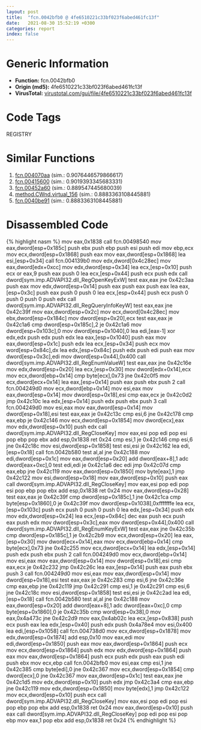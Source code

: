 ```yaml
---
layout: post
title:  "fcn.0042bfb0 @ 4fe6510221c33bf023f6abed461fc13f"
date:   2021-08-30 15:52:19 +0300
categories: report
index: false
---
```


# Generic Information
- **Function:** fcn.0042bfb0
- **Origin (md5):** 4fe6510221c33bf023f6abed461fc13f
- **VirusTotal:** [virustotal.com/gui/file/4fe6510221c33bf023f6abed461fc13f][virustotal_ref]

# Code Tags
<span class="tag" id="REGISTRY">REGISTRY</span>


# Similar Functions

1. [fcn.004070aa][similar_1_ref] (sim.: 0.9076446579866617)
2. [fcn.00415600][similar_2_ref] (sim.: 0.9019393345683331)
3. [fcn.00452a60][similar_3_ref] (sim.: 0.889547445680039)
4. [method.CWnd.virtual\_156][similar_4_ref] (sim.: 0.8883363108445881)
5. [fcn.0040be91][similar_5_ref] (sim.: 0.8883363108445881)


# Disassembled Code

{% highlight nasm %}
mov eax,0x1838
call fcn.00498540
mov eax,dword[esp+0x185c]
push ebx
push ebp
push esi
push edi
mov ebp,ecx
mov ecx,dword[esp+0x1868]
push eax
mov eax,dword[esp+0x1868]
lea esi,[esp+0x34]
call fcn.004139b0
mov edx,dword[0x4c28ec]
mov eax,dword[edx+0xcc]
mov edx,dword[esp+0x34]
lea ecx,[esp+0x10]
push ecx
or eax,9
push eax
push 0
lea ecx,[esp+0x44]
push ecx
push edx
call dword[sym.imp.ADVAPI32.dll_RegOpenKeyExW]
test eax,eax
jne 0x42c3aa
push eax
mov edx,dword[esp+0x14]
push eax
push eax
push eax
lea eax,[esp+0x3c]
push eax
push 0
push 0
lea ecx,[esp+0x44]
push ecx
push 0
push 0
push 0
push edx
call dword[sym.imp.ADVAPI32.dll_RegQueryInfoKeyW]
test eax,eax
jne 0x42c39f
mov eax,dword[esp+0x2c]
mov ecx,dword[0x4c28ec]
mov ebx,dword[esp+0x184c]
mov dword[esp+0x20],ecx
test eax,eax
je 0x42c1a6
cmp dword[esp+0x185c],2
je 0x42c1a6
mov dword[esp+0x103c],0
mov dword[esp+0x1040],0
lea edi,[eax-1]
xor edx,edx
push edx
push edx
lea eax,[esp+0x1040]
push eax
mov eax,dword[esp+0x1c]
push edx
lea ecx,[esp+0x34]
push ecx
mov word[esp+0x84c],dx
lea edx,[esp+0x84c]
push edx
push edi
push eax
mov dword[esp+0x3c],edi
mov dword[esp+0x44],0x400
call dword[sym.imp.ADVAPI32.dll_RegEnumValueW]
test eax,eax
jne 0x42c16e
mov edx,dword[esp+0x20]
lea ecx,[esp+0x30]
mov dword[edx+0x14],ecx
mov ecx,dword[ebp+0x14]
cmp byte[ecx],0x73
jne 0x42c0f5
mov ecx,dword[ecx+0x14]
lea eax,[esp+0x14]
push eax
push ebx
push 2
call fcn.004249d0
mov ecx,dword[ebp+0x14]
mov esi,eax
mov eax,dword[esp+0x14]
mov dword[esp+0x18],esi
cmp eax,ecx
je 0x42c0d2
jmp 0x42c10c
lea edx,[esp+0x14]
push edx
push ebx
push 3
call fcn.004249d0
mov esi,eax
mov eax,dword[esp+0x14]
mov dword[esp+0x18],esi
test eax,eax
je 0x42c13c
cmp esi,6
jne 0x42c178
cmp eax,ebp
je 0x42c146
mov ecx,dword[esp+0x1854]
mov dword[ecx],eax
mov edx,dword[esp+0x10]
push edx
call dword[sym.imp.ADVAPI32.dll_RegCloseKey]
mov eax,esi
pop edi
pop esi
pop ebp
pop ebx
add esp,0x1838
ret 0x24
cmp esi,1
je 0x42c146
cmp esi,6
jne 0x42c18c
mov esi,dword[esp+0x1858]
test esi,esi
je 0x42c162
lea edi,[esp+0x18]
call fcn.0042b580
test al,al
jne 0x42c188
mov edi,dword[esp+0x1c]
mov eax,dword[esp+0x20]
add dword[eax+8],1
adc dword[eax+0xc],0
test edi,edi
je 0x42c1a6
dec edi
jmp 0x42c07d
cmp eax,ebp
jne 0x42c119
mov eax,dword[esp+0x1850]
mov byte[eax],1
jmp 0x42c122
mov esi,dword[esp+0x18]
mov eax,dword[esp+0x10]
push eax
call dword[sym.imp.ADVAPI32.dll_RegCloseKey]
mov eax,esi
pop edi
pop esi
pop ebp
pop ebx
add esp,0x1838
ret 0x24
mov eax,dword[esp+0x28]
test eax,eax
je 0x42c39f
cmp dword[esp+0x185c],1
jne 0x42c1ca
cmp byte[esp+0x1860],0
je 0x42c39f
mov dword[esp+0x1038],0xfffffffe
lea ecx,[esp+0x103c]
push ecx
push 0
push 0
push 0
lea edx,[esp+0x34]
push edx
mov edx,dword[esp+0x24]
lea ecx,[esp+0x84c]
dec eax
push ecx
push eax
push edx
mov dword[esp+0x3c],eax
mov dword[esp+0x44],0x400
call dword[sym.imp.ADVAPI32.dll_RegEnumKeyExW]
test eax,eax
jne 0x42c35b
cmp dword[esp+0x185c],1
je 0x42c2b9
mov ecx,dword[esp+0x20]
lea eax,[esp+0x30]
mov dword[ecx+0x14],eax
mov ecx,dword[ebp+0x14]
cmp byte[ecx],0x73
jne 0x42c255
mov ecx,dword[ecx+0x14]
lea edx,[esp+0x14]
push edx
push ebx
push 2
call fcn.004249d0
mov ecx,dword[ebp+0x14]
mov esi,eax
mov eax,dword[esp+0x14]
mov dword[esp+0x18],esi
cmp eax,ecx
je 0x42c232
jmp 0x42c26c
lea eax,[esp+0x14]
push eax
push ebx
push 3
call fcn.004249d0
mov esi,eax
mov eax,dword[esp+0x14]
mov dword[esp+0x18],esi
test eax,eax
je 0x42c283
cmp esi,6
jne 0x42c36e
cmp eax,ebp
jne 0x42c119
jmp 0x42c291
cmp esi,1
je 0x42c291
cmp esi,6
jne 0x42c18c
mov esi,dword[esp+0x1858]
test esi,esi
je 0x42c2ad
lea edi,[esp+0x18]
call fcn.0042b580
test al,al
jne 0x42c188
mov eax,dword[esp+0x20]
add dword[eax+8],1
adc dword[eax+0xc],0
cmp byte[esp+0x1860],0
je 0x42c35b
cmp word[esp+0x38],0
mov eax,0x4a473c
jne 0x42c2d9
mov eax,0x4ab02c
lea ecx,[esp+0x838]
push ecx
push eax
lea edx,[esp+0x40]
push edx
push 0x4a78e4
mov esi,0x400
lea edi,[esp+0x1058]
call fcn.004738d0
mov ecx,dword[esp+0x1878]
mov edx,dword[esp+0x1874]
add esp,0x10
mov eax,edi
mov edi,dword[esp+0x1850]
push eax
mov eax,dword[esp+0x1864]
push ecx
mov ecx,dword[esp+0x1864]
push edx
mov edx,dword[esp+0x1864]
push eax
mov eax,dword[esp+0x1864]
push ecx
push edx
push eax
push edi
push ebx
mov ecx,ebp
call fcn.0042bfb0
mov esi,eax
cmp esi,1
jne 0x42c385
cmp byte[edi],0
jne 0x42c367
mov ecx,dword[esp+0x1854]
cmp dword[ecx],0
jne 0x42c367
mov eax,dword[esp+0x1c]
test eax,eax
jne 0x42c1d5
mov edx,dword[esp+0x10]
push edx
jmp 0x42c3a4
cmp eax,ebp
jne 0x42c119
mov edx,dword[esp+0x1850]
mov byte[edx],1
jmp 0x42c122
mov ecx,dword[esp+0x10]
push ecx
call dword[sym.imp.ADVAPI32.dll_RegCloseKey]
mov eax,esi
pop edi
pop esi
pop ebp
pop ebx
add esp,0x1838
ret 0x24
mov eax,dword[esp+0x10]
push eax
call dword[sym.imp.ADVAPI32.dll_RegCloseKey]
pop edi
pop esi
pop ebp
mov eax,1
pop ebx
add esp,0x1838
ret 0x24
{% endhighlight %}


[similar_1_ref]: /report/fcn.004070aa@4bd33f73402d0d03c0318f793884eb34
[similar_2_ref]: /report/fcn.00415600@4fe6510221c33bf023f6abed461fc13f
[similar_3_ref]: /report/fcn.00452a60@4fe6510221c33bf023f6abed461fc13f
[similar_4_ref]: /report/method.CWnd.virtual_156@a2475448bf4050c1583e1970984a4d00
[similar_5_ref]: /report/fcn.0040be91@a2475448bf4050c1583e1970984a4d00
[virustotal_ref]: https://www.virustotal.com/gui/file/4fe6510221c33bf023f6abed461fc13f